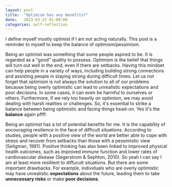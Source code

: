 ```yaml
---
layout: post
title:  "Optimism has any benefits?"
date:   2023-03-22 01:00:00
categories: self-reflection
---
```



I define myself mostly optimist if I am not acting naturally.
This post is a reminder to myself to keep the balance of optimism/pessimism.

Being an optimist was something that some people aspired to be.
It is regarded as a "good" quality to possess.
Optimism is the belief that things will turn out well in the end, even if there are setbacks.
Having this mindset can help people in a variety of ways, 
including building strong connections and assisting people in staying strong during difficult times.
Let us not forget that optimism is not always the solution to all of our problems because being 
overly optimistic can lead to unrealistic expectations and poor decisions. 
In some cases, it can even be harmful to ourselves or others. 
Furthermore, if we rely too heavily on optimism, we may avoid dealing with harsh realities or challenges. 
So, it's essential to strike a balance between being optimistic and facing things head-on. 
Yes it's the **balance** again pffff.

Being an optimist has a lot of potential benefits for me. 
It is the capability of encouraging resilience in the face of difficult situations. 
According to studies, people with a positive view of the world are better able to cope with stress and recover 
from setbacks than those with a pessimistic view (Seligman, 1991). Positive thinking has also been 
linked to improved physical health outcomes, such as improved immune function and lower rates of 
cardiovascular disease (Segerstrom & Sephton, 2010). So yeah I can say I am at least more resillient to 
diffucult situations. But there are some important drawbacks. 
For example, individuals who are overly optimistic may have unrealistic **expectations** about the future, 
leading them to take **unnecessary risks** or make **poor decisions**.

